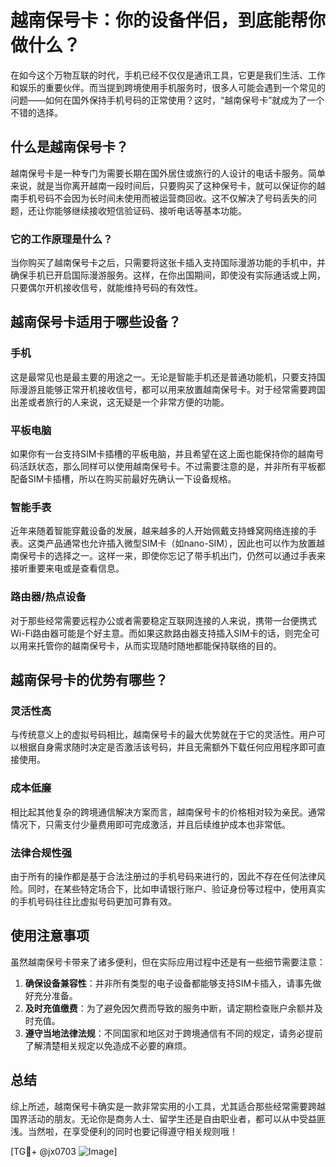 # 越南保号卡：你的设备伴侣，到底能帮你做什么？

在如今这个万物互联的时代，手机已经不仅仅是通讯工具，它更是我们生活、工作和娱乐的重要伙伴。而当提到跨境使用手机服务时，很多人可能会遇到一个常见的问题——如何在国外保持手机号码的正常使用？这时，“越南保号卡”就成为了一个不错的选择。

## 什么是越南保号卡？

越南保号卡是一种专门为需要长期在国外居住或旅行的人设计的电话卡服务。简单来说，就是当你离开越南一段时间后，只要购买了这种保号卡，就可以保证你的越南手机号码不会因为长时间未使用而被运营商回收。这不仅解决了号码丢失的问题，还让你能够继续接收短信验证码、接听电话等基本功能。

### 它的工作原理是什么？
当你购买了越南保号卡之后，只需要将这张卡插入支持国际漫游功能的手机中，并确保手机已开启国际漫游服务。这样，在你出国期间，即使没有实际通话或上网，只要偶尔开机接收信号，就能维持号码的有效性。

## 越南保号卡适用于哪些设备？

### 手机
这是最常见也是最主要的用途之一。无论是智能手机还是普通功能机，只要支持国际漫游且能够正常开机接收信号，都可以用来放置越南保号卡。对于经常需要跨国出差或者旅行的人来说，这无疑是一个非常方便的功能。

### 平板电脑
如果你有一台支持SIM卡插槽的平板电脑，并且希望在这上面也能保持你的越南号码活跃状态，那么同样可以使用越南保号卡。不过需要注意的是，并非所有平板都配备SIM卡插槽，所以在购买前最好先确认一下设备规格。

### 智能手表
近年来随着智能穿戴设备的发展，越来越多的人开始佩戴支持蜂窝网络连接的手表。这类产品通常也允许插入微型SIM卡（如nano-SIM），因此也可以作为放置越南保号卡的选择之一。这样一来，即使你忘记了带手机出门，仍然可以通过手表来接听重要来电或是查看信息。

### 路由器/热点设备
对于那些经常需要远程办公或者需要稳定互联网连接的人来说，携带一台便携式Wi-Fi路由器可能是个好主意。而如果这款路由器支持插入SIM卡的话，则完全可以用来托管你的越南保号卡，从而实现随时随地都能保持联络的目的。

## 越南保号卡的优势有哪些？

### 灵活性高
与传统意义上的虚拟号码相比，越南保号卡的最大优势就在于它的灵活性。用户可以根据自身需求随时决定是否激活该号码，并且无需额外下载任何应用程序即可直接使用。

### 成本低廉
相比起其他复杂的跨境通信解决方案而言，越南保号卡的价格相对较为亲民。通常情况下，只需支付少量费用即可完成激活，并且后续维护成本也非常低。

### 法律合规性强
由于所有的操作都是基于合法注册过的手机号码来进行的，因此不存在任何法律风险。同时，在某些特定场合下，比如申请银行账户、验证身份等过程中，使用真实的手机号码往往比虚拟号码更加可靠有效。

## 使用注意事项

虽然越南保号卡带来了诸多便利，但在实际应用过程中还是有一些细节需要注意：

1. **确保设备兼容性**：并非所有类型的电子设备都能够支持SIM卡插入，请事先做好充分准备。
2. **及时充值缴费**：为了避免因欠费而导致的服务中断，请定期检查账户余额并及时充值。
3. **遵守当地法律法规**：不同国家和地区对于跨境通信有不同的规定，请务必提前了解清楚相关规定以免造成不必要的麻烦。

## 总结

综上所述，越南保号卡确实是一款非常实用的小工具，尤其适合那些经常需要跨越国界活动的朋友。无论你是商务人士、留学生还是自由职业者，都可以从中受益匪浅。当然啦，在享受便利的同时也要记得遵守相关规则哦！

[TG💪+ @jx0703 ![Image](https://github.com/user-attachments/assets/dbca1d08-cadb-493c-b0ec-ad6f7a83f270)]